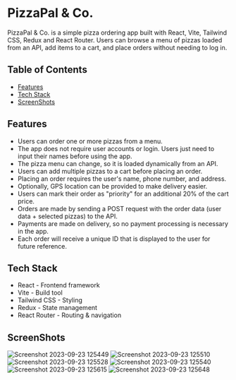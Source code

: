 # PizzaPal & Co.
PizzaPal & Co. is a simple pizza ordering app built with React, Vite, Tailwind CSS, Redux and React Router.
Users can browse a menu of pizzas loaded from an API, add items to a cart, and place orders without needing to log in.

## Table of Contents
- [Features](#features)
- [Tech Stack](#techstack)
- [ScreenShots](#screenshot)


## Features
- Users can order one or more pizzas from a menu.
- The app does not require user accounts or login. Users just need to input their names before using the app.
- The pizza menu can change, so it is loaded dynamically from an API.
- Users can add multiple pizzas to a cart before placing an order.
- Placing an order requires the user's name, phone number, and address.
- Optionally, GPS location can be provided to make delivery easier.
- Users can mark their order as "priority" for an additional 20% of the cart price.
- Orders are made by sending a POST request with the order data (user data + selected pizzas) to the API.
- Payments are made on delivery, so no payment processing is necessary in the app.
- Each order will receive a unique ID that is displayed to the user for future reference.


## Tech Stack
- React - Frontend framework
- Vite - Build tool
- Tailwind CSS - Styling
- Redux - State management
- React Router - Routing & navigation


## ScreenShots
![Screenshot 2023-09-23 125449](https://github.com/nmn-yd/PizzaPal-co./assets/97431919/1d55991e-fb52-46aa-9dcf-0572c95082a1)
![Screenshot 2023-09-23 125510](https://github.com/nmn-yd/PizzaPal-co./assets/97431919/4961f48e-5851-4e49-8f44-039e9c8564eb)
![Screenshot 2023-09-23 125528](https://github.com/nmn-yd/PizzaPal-co./assets/97431919/5d43982f-bc60-4f19-b174-fc0da1a3d328)
![Screenshot 2023-09-23 125540](https://github.com/nmn-yd/PizzaPal-co./assets/97431919/3cf51046-3037-428e-8843-9a34ece6e00a)
![Screenshot 2023-09-23 125615](https://github.com/nmn-yd/PizzaPal-co./assets/97431919/c98dd594-20cd-4aae-bedb-2f982ac6a490)
![Screenshot 2023-09-23 125648](https://github.com/nmn-yd/PizzaPal-co./assets/97431919/75689411-2ebe-49e1-8d1c-1498c5d82661)





